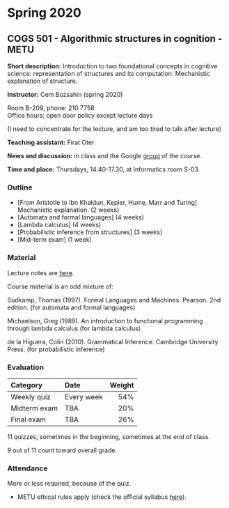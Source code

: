 # Spring 2020

COGS 501 - Algorithmic structures in cognition - METU 
-------------------------------------------------------

**Short description:** Introduction to two foundational concepts in cognitive science: representation of structures and its computation. Mechanistic explanation of structure.

**Instructor:** Cem Bozsahin (spring 2020)

 Room B-209, phone: 210 7758  
 Office hours: open door policy except lecture days 
 
(I need to concentrate for the lecture, and am too tired to talk after lecture)

**Teaching assistant:** Firat Oter

**News and discussion:** in class and the Google
[group](https://groups.google.com/forum/#!forum/metu-cogs-501-algorithmic-structures-in-cognition)
of the course. 

**Time and place:** Thursdays, 14.40-17.30, at Informatics room S-03.

### Outline

- [From Aristotle to Ibn Khaldun, Kepler, Hume, Marr and Turing] Mechanistic explanation. (2 weeks)
- [Automata and formal languages] (4 weeks)
- [Lambda calculus] (4 weeks)
- [Probabilistic inference from structures] (3 weeks)
- [Mid-term exam] (1 week)


### Material

Lecture notes are <a href="https://github.com/umutozge/cogs501">here</a>.

Course material is an odd mixture of:

Sudkamp, Thomas (1997). Formal Languages and Machines. Pearson. 2nd edition. (for automata and formal languages)

Michaelson, Greg (1989). An introduction to functional programming through lambda calculus (for lambda calculus)

de la Higuera, Colin (2010). Grammatical Inference. Cambridge University Press. (for probabilistic inference)




### Evaluation

|Category| Date | Weight |
:---|:---|---:
Weekly quiz | Every week | 54% 
Midterm exam  | TBA | 20%
Final exam | TBA | 26%

11 quizzes, sometimes in the beginning, sometimes at the end of class.

9 out of 11 count toward overall grade.

### Attendance

More or less required, because of the quiz.

- METU ethical rules apply (check the official syllabus
  [here](https://odtusyllabus.metu.edu.tr/)).
